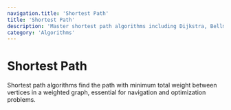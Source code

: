 ```yaml
---
navigation.title: 'Shortest Path'
title: 'Shortest Path'
description: 'Master shortest path algorithms including Dijkstra, Bellman-Ford, and Floyd-Warshall for finding optimal routes in weighted graphs.'
category: 'Algorithms'
---
```


# Shortest Path

Shortest path algorithms find the path with minimum total weight between vertices in a weighted graph, essential for navigation and optimization problems.
